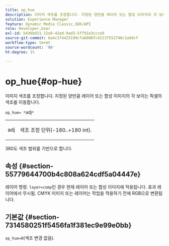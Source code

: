 ```yaml
---
title: op_hue
description: 이미지 색조를 조정합니다. 지정된 양만큼 레이어 또는 합성 이미지의 각 보이는 픽셀의 색조를 이동합니다.
solution: Experience Manager
feature: Dynamic Media Classic,SDK/API
role: Developer,User
exl-id: b436bd31-12a9-42ed-9ad3-5ff91e3ccce9
source-git-commit: 6a4c1f4425199cfa6088fc42137552748c1a9dcf
workflow-type: tm+mt
source-wordcount: '96'
ht-degree: 1%

---
```


# op_hue{#op-hue}

이미지 색조를 조정합니다. 지정된 양만큼 레이어 또는 합성 이미지의 각 보이는 픽셀의 색조를 이동합니다.

`op_hue= *`adj`*`

<table id="simpletable_7DC7ABA384664BDDAA65B8DEEF7859A8"> 
 <tr class="strow"> 
  <td class="stentry"> <p><span class="varname"> adj</span> </p> </td> 
  <td class="stentry"> <p>색조 조정 단위(-180..+180 int). </p></td> 
 </tr> 
</table>

360도 색조 범위를 기반으로 합니다.

## 속성 {#section-55779644700b4c808a624cdf5a04447e}

레이어 명령. `layer=comp`인 경우 현재 레이어 또는 합성 이미지에 적용됩니다. 효과 레이어에서 무시됨. CMYK 이미지 또는 레이어는 작업을 적용하기 전에 RGB으로 변환됩니다.

## 기본값 {#section-7314580251f5456fa1f381ec9e99e0bb}

`op_hue=0`(색조 변경 없음).
